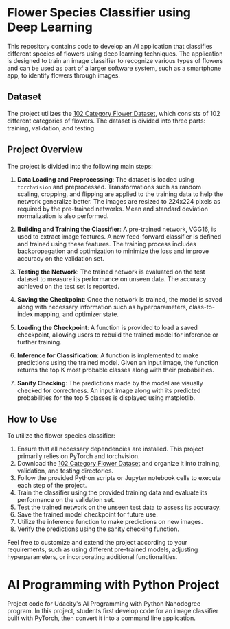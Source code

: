 # Flower Species Classifier using Deep Learning

This repository contains code to develop an AI application that classifies different species of flowers using deep learning techniques. The application is designed to train an image classifier to recognize various types of flowers and can be used as part of a larger software system, such as a smartphone app, to identify flowers through images.

## Dataset
The project utilizes the [102 Category Flower Dataset](http://www.robots.ox.ac.uk/~vgg/data/flowers/102/index.html), which consists of 102 different categories of flowers. The dataset is divided into three parts: training, validation, and testing.

## Project Overview
The project is divided into the following main steps:

1. **Data Loading and Preprocessing**: The dataset is loaded using `torchvision` and preprocessed. Transformations such as random scaling, cropping, and flipping are applied to the training data to help the network generalize better. The images are resized to 224x224 pixels as required by the pre-trained networks. Mean and standard deviation normalization is also performed.

2. **Building and Training the Classifier**: A pre-trained network, VGG16, is used to extract image features. A new feed-forward classifier is defined and trained using these features. The training process includes backpropagation and optimization to minimize the loss and improve accuracy on the validation set.

3. **Testing the Network**: The trained network is evaluated on the test dataset to measure its performance on unseen data. The accuracy achieved on the test set is reported.

4. **Saving the Checkpoint**: Once the network is trained, the model is saved along with necessary information such as hyperparameters, class-to-index mapping, and optimizer state.

5. **Loading the Checkpoint**: A function is provided to load a saved checkpoint, allowing users to rebuild the trained model for inference or further training.

6. **Inference for Classification**: A function is implemented to make predictions using the trained model. Given an input image, the function returns the top K most probable classes along with their probabilities.

7. **Sanity Checking**: The predictions made by the model are visually checked for correctness. An input image along with its predicted probabilities for the top 5 classes is displayed using matplotlib.

## How to Use
To utilize the flower species classifier:

1. Ensure that all necessary dependencies are installed. This project primarily relies on PyTorch and torchvision.
2. Download the [102 Category Flower Dataset](http://www.robots.ox.ac.uk/~vgg/data/flowers/102/index.html) and organize it into training, validation, and testing directories.
3. Follow the provided Python scripts or Jupyter notebook cells to execute each step of the project.
4. Train the classifier using the provided training data and evaluate its performance on the validation set.
5. Test the trained network on the unseen test data to assess its accuracy.
6. Save the trained model checkpoint for future use.
7. Utilize the inference function to make predictions on new images.
8. Verify the predictions using the sanity checking function.

Feel free to customize and extend the project according to your requirements, such as using different pre-trained models, adjusting hyperparameters, or incorporating additional functionalities.

# AI Programming with Python Project

Project code for Udacity's AI Programming with Python Nanodegree program. In this project, students first develop code for an image classifier built with PyTorch, then convert it into a command line application.
